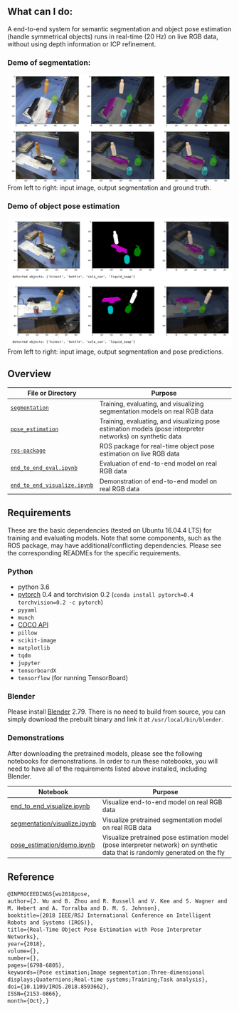## What can I do:
A end-to-end system for semantic segmentation and object pose estimation (handle symmetrical objects) runs in real-time (20 Hz) on live RGB data, without using depth information or ICP refinement.

### Demo of segmentation:

![](doc/2020-07-211.png)
From left to right: input image, output segmentation and ground truth.

### Demo of object pose estimation
![](doc/2020-07-210.png)
From left to right: input image, output segmentation and pose predictions.

## Overview

File or Directory | Purpose
--- | ---
[`segmentation`](segmentation) | Training, evaluating, and visualizing segmentation models on real RGB data
[`pose_estimation`](pose_estimation) | Training, evaluating, and visualizing pose estimation models (pose interpreter networks) on synthetic data
[`ros-package`](ros-package) | ROS package for real-time object pose estimation on live RGB data
[`end_to_end_eval.ipynb`](end_to_end_eval.ipynb) | Evaluation of end-to-end model on real RGB data
[`end_to_end_visualize.ipynb`](end_to_end_visualize.ipynb) | Demonstration of end-to-end model on real RGB data

## Requirements

These are the basic dependencies (tested on Ubuntu 16.04.4 LTS) for training and evaluating models. Note that some components, such as the ROS package, may have additional/conflicting dependencies. Please see the corresponding READMEs for the specific requirements.

### Python
- python 3.6
- [pytorch](https://pytorch.org/) 0.4 and torchvision 0.2 (`conda install pytorch=0.4 torchvision=0.2 -c pytorch`)
- `pyyaml`
- `munch`
- [COCO API](https://github.com/cocodataset/cocoapi)
- `pillow`
- `scikit-image`
- `matplotlib`
- `tqdm`
- `jupyter`
- `tensorboardX`
- `tensorflow` (for running TensorBoard)

### Blender

Please install [Blender](https://www.blender.org/) 2.79. There is no need to build from source, you can simply download the prebuilt binary and link it at `/usr/local/bin/blender`.

### Demonstrations

After downloading the pretrained models, please see the following notebooks for demonstrations. In order to run these notebooks, you will need to have all of the requirements listed above installed, including Blender.

Notebook | Purpose
--- | ---
[end_to_end_visualize.ipynb](end_to_end_visualize.ipynb) | Visualize end-to-end model on real RGB data
[segmentation/visualize.ipynb](segmentation/visualize.ipynb) | Visualize pretrained segmentation model on real RGB data
[pose_estimation/demo.ipynb](pose_estimation/demo.ipynb) | Visualize pretrained pose estimation model (pose interpreter network) on synthetic data that is randomly generated on the fly

## Reference

```
@INPROCEEDINGS{wu2018pose,
author={J. Wu and B. Zhou and R. Russell and V. Kee and S. Wagner and M. Hebert and A. Torralba and D. M. S. Johnson},
booktitle={2018 IEEE/RSJ International Conference on Intelligent Robots and Systems (IROS)},
title={Real-Time Object Pose Estimation with Pose Interpreter Networks},
year={2018},
volume={},
number={},
pages={6798-6805},
keywords={Pose estimation;Image segmentation;Three-dimensional displays;Quaternions;Real-time systems;Training;Task analysis},
doi={10.1109/IROS.2018.8593662},
ISSN={2153-0866},
month={Oct},}
```
